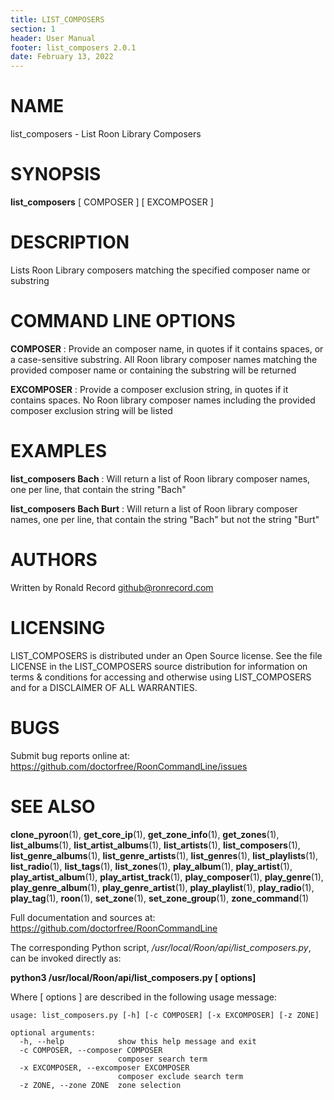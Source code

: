 ```yaml
---
title: LIST_COMPOSERS
section: 1
header: User Manual
footer: list_composers 2.0.1
date: February 13, 2022
---
```

# NAME
list_composers - List Roon Library Composers

# SYNOPSIS
**list_composers** [ COMPOSER ] [ EXCOMPOSER ]

# DESCRIPTION
Lists Roon Library composers matching the specified composer name or substring

# COMMAND LINE OPTIONS
**COMPOSER**
: Provide an composer name, in quotes if it contains spaces, or a case-sensitive substring. All Roon library composer names matching the provided composer name or containing the substring will be returned

**EXCOMPOSER**
: Provide a composer exclusion string, in quotes if it contains spaces. No Roon library composer names including the provided composer exclusion string will be listed

# EXAMPLES
**list_composers Bach**
: Will return a list of Roon library composer names, one per line, that contain the string "Bach"

**list_composers Bach Burt**
: Will return a list of Roon library composer names, one per line, that contain the string "Bach" but not the string "Burt"

# AUTHORS
Written by Ronald Record github@ronrecord.com

# LICENSING
LIST_COMPOSERS is distributed under an Open Source license.
See the file LICENSE in the LIST_COMPOSERS source distribution
for information on terms &amp; conditions for accessing and
otherwise using LIST_COMPOSERS and for a DISCLAIMER OF ALL WARRANTIES.

# BUGS
Submit bug reports online at: https://github.com/doctorfree/RoonCommandLine/issues

# SEE ALSO
**clone_pyroon**(1), **get_core_ip**(1), **get_zone_info**(1), **get_zones**(1), **list_albums**(1), **list_artist_albums**(1), **list_artists**(1), **list_composers**(1), **list_genre_albums**(1), **list_genre_artists**(1), **list_genres**(1), **list_playlists**(1), **list_radio**(1), **list_tags**(1), **list_zones**(1), **play_album**(1), **play_artist**(1), **play_artist_album**(1), **play_artist_track**(1), **play_composer**(1), **play_genre**(1), **play_genre_album**(1), **play_genre_artist**(1), **play_playlist**(1), **play_radio**(1), **play_tag**(1), **roon**(1), **set_zone**(1), **set_zone_group**(1), **zone_command**(1)

Full documentation and sources at: https://github.com/doctorfree/RoonCommandLine

The corresponding Python script, */usr/local/Roon/api/list_composers.py*,
can be invoked directly as:

**python3 /usr/local/Roon/api/list_composers.py [ options]**

Where [ options ] are described in the following usage message:

~~~~
usage: list_composers.py [-h] [-c COMPOSER] [-x EXCOMPOSER] [-z ZONE]

optional arguments:
  -h, --help            show this help message and exit
  -c COMPOSER, --composer COMPOSER
                        composer search term
  -x EXCOMPOSER, --excomposer EXCOMPOSER
                        composer exclude search term
  -z ZONE, --zone ZONE  zone selection
~~~~
